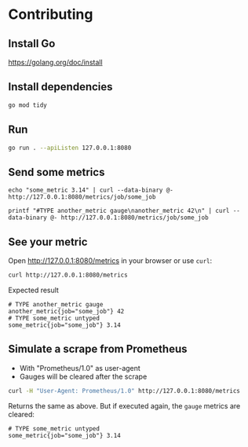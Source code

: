 # Contributing

## Install Go

https://golang.org/doc/install

## Install dependencies

```sh
go mod tidy
```

## Run

```sh
go run . --apiListen 127.0.0.1:8080
```

## Send some metrics

```
echo "some_metric 3.14" | curl --data-binary @- http://127.0.0.1:8080/metrics/job/some_job

printf "#TYPE another_metric gauge\nanother_metric 42\n" | curl --data-binary @- http://127.0.0.1:8080/metrics/job/some_job
```

## See your metric

Open http://127.0.0.1:8080/metrics in your browser or use `curl`:

```sh
curl http://127.0.0.1:8080/metrics
```

Expected result

```
# TYPE another_metric gauge
another_metric{job="some_job"} 42
# TYPE some_metric untyped
some_metric{job="some_job"} 3.14
```

## Simulate a scrape from Prometheus

-   With "Prometheus/1.0" as user-agent
-   Gauges will be cleared after the scrape

```sh
curl -H "User-Agent: Prometheus/1.0" http://127.0.0.1:8080/metrics
```

Returns the same as above. But if executed again, the `gauge` metrics are cleared:

```
# TYPE some_metric untyped
some_metric{job="some_job"} 3.14
```
